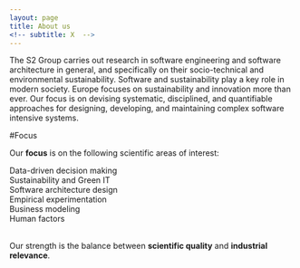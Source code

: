 ```yaml
---
layout: page
title: About us
<!-- subtitle: X  -->
---
```


The S2 Group carries out research in software engineering and software architecture in general, and specifically on their socio-technical and environmental sustainability. Software and sustainability play a key role in modern society. Europe focuses on sustainability and innovation more than ever. Our focus is on devising systematic, disciplined, and quantifiable approaches for designing, developing, and maintaining complex software intensive systems.

#Focus

Our **focus** is on the following scientific areas of interest:

<p><div class="row "><div class="col-lg-2 col-md-12 col-xs-12 col-sm-12">
<div id="osc_servicebox_0" class="osc_servicebox "><span class="fa fa-bar-chart-o icon_bg iconcircle"></span><div class="osc_servicebox_content">Data-driven decision making</div></div>
</div>
<div class="col-lg-2 col-md-12 col-xs-12 col-sm-12">
<div id="osc_servicebox_1" class="osc_servicebox "><span class="fa fa-dashboard icon_bg iconcircle"></span><div class="osc_servicebox_content">Sustainability and Green IT</div></div>
</div>
<div class="col-lg-2 col-md-12 col-xs-12 col-sm-12">
<div id="osc_servicebox_2" class="osc_servicebox "><span class="fa fa-cubes icon_bg iconcircle"></span><div class="osc_servicebox_content">Software architecture design</div></div>
</div>
<!--&#091;/row&#093; &#091;row&#093; &#091;column lg="2" md="12" xs="12" sm="12"&#093; &#091;/column&#093; --><div class="col-lg-2 col-md-12 col-xs-12 col-sm-12">
<div id="osc_servicebox_3" class="osc_servicebox "><span class="fa fa-flask icon_bg iconcircle"></span><div class="osc_servicebox_content">Empirical experimentation</div></div>
</div>
<div class="col-lg-2 col-md-12 col-xs-12 col-sm-12">
<div id="osc_servicebox_4" class="osc_servicebox "><span class="fa fa-line-chart icon_bg iconcircle"></span><div class="osc_servicebox_content">Business modeling</div></div>
</div>
<div class="col-lg-2 col-md-12 col-xs-12 col-sm-12">
<div id="osc_servicebox_5" class="osc_servicebox "><span class="fa fa-users icon_bg iconcircle"></span><div class="osc_servicebox_content">Human factors</div></div>
</div>
<!--&#091;column lg="2" md="12" xs="12" sm="12"&#093; &#091;/column&#093; --><br />
</div></p>

Our strength is the balance between **scientific quality** and **industrial relevance**.
